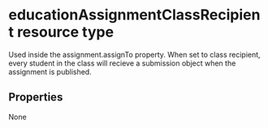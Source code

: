 # educationAssignmentClassRecipient resource type


Used inside the assignment.assignTo property.  When set to class recipient, every student in the class will 
recieve a submission object when the assignment is published.

## Properties
None

<!-- uuid: 8fcb5dbc-d5aa-4681-8e31-b001d5168d79
2015-10-25 14:57:30 UTC -->
<!-- {
  "type": "#page.annotation",
  "description": "educationAssignmentClassRecipient resource",
  "keywords": "",
  "section": "documentation",
  "tocPath": ""
}-->